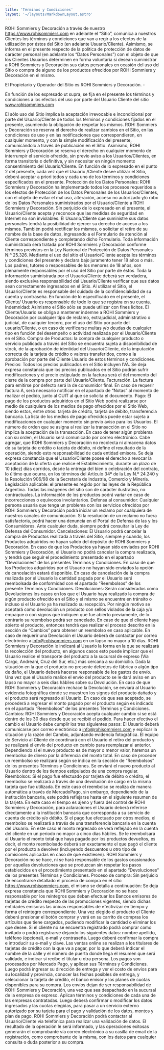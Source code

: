 ```yaml
---
title: 'Términos y Condiciones'
layout: '~/layouts/MarkdownLayout.astro'
---
```


ROHI Sommiers y Decoración a través de nuestro https://www.rohisommiers.com en adelante el “Sitio”, comunica a nuestros Clientes los términos y condiciones que van a regir a los efectos de la utilización por éstos del Sitio (en adelante Usuario/Cliente). Asimismo, se informa en el presente respecto de la política de protección de datos de carácter personal (en adelante los “Datos Personales”) con el objeto de que los Clientes Usuarios determinen en forma voluntaria si desean suministrar a ROHI Sommiers y Decoración sus datos personales en ocasión del uso del Sitio o compra de alguno de los productos ofrecidos por ROHI Sommiers y Decoración en el mismo.

El Propietario y Operador del Sitio es ROHI Sommiers y Decoración. -

En función de los expresado ut supra, se fija en el presente los términos y condiciones a los efectos del uso por parte del Usuario Cliente del sitio www.rohisommiers.com

El sólo uso del Sitio implica la aceptación irrevocable e incondicional por parte del Usuario/Cliente de todos los términos y condiciones fijados en el presente, asumiendo la obligación de respetar los mismos.
ROHI Sommiers y Decoración se reserva el derecho de realizar cambios en el Sitio, en las condiciones de uso y en las notificaciones que correspondieren, en cualquier momento, y con la simple modificación del presente, comunicándolo a través de publicación en el Sitio. Asimismo, ROHI Sommiers y Decoración se reserva el derecho en cualquier momento de interrumpir el servicio ofrecido, sin previo aviso a los Usuarios/Clientes, en forma transitoria o definitiva, y sin necesitar en ningún momento consentimiento del Usuario/Cliente.
En función de lo expresado en el punto 2 del presente, cada vez que el Usuario /Cliente desee utilizar el Sitio, deberá aceptar a priori todos y cada uno de los términos y condiciones especificados en el presente.
Protección de los Datos Personales: ROHI Sommiers y Decoración ha implementado todos los procesos requeridos a los efectos de Protección de los Datos Personales de los Usuarios/Clientes, con el objeto de evitar el mal uso, alteración, acceso no autorizado y/o robo de los Datos Personales suministrados por el Usuario/Cliente a ROHI Sommiers y Decoración. Sin perjuicio de lo expresado en el presente, el Usuario/Cliente acepta y reconoce que las medidas de seguridad en Internet no son inviolables. El Usuario/Cliente que suministre sus datos personales tendrá la posibilidad de ejercer su derecho de acceso a los mismos. También podrá rectificar los mismos, o solicitar el retiro de su nombre de la base de datos, ingresando a el Formulario de atención al Cliente correspondiente y completando dicho Formulario. Toda información suministrada será tratada por ROHI Sommiers y Decoración conforme términos previstos en la Ley Nacional de Protección de Datos Personales N.º 25.326.
Mediante el uso del sitio el Usuario/Cliente acepta los términos y condiciones del presente y declara bajo juramento tener 18 años o más. Los padres, tutores o responsables de los menores de 18 años, son plenamente responsables por el uso del Sitio por parte de éstos.
Toda la información suministrada por el Usuario/Cliente deberá ser verdadera, siendo exclusiva responsabilidad del Usuario/Cliente verificar que sus datos sean correctamente ingresados en el Sitio.
Al utilizar el Sitio, el Usuario/Cliente es responsable del cuidado de la confidencialidad de su cuenta y contraseña. En función de lo especificado en el presente, el Cliente/ Usuario es responsable de todo lo que se registra en su cuenta.
Indemnidad: Asimismo el Sitio sólo se puede utilizar con fines lícitos. El Cliente/Usuario se obliga a mantener indemne a ROHI Sommiers y Decoración por cualquier tipo de reclamo, extrajudicial, administrativo o judicial, de cualquier tercero, por el uso del Sitio por parte del usuario/Cliente, o en caso de verificarse multas y/o deudas de cualquier tipo en función del desempeño o actividad realizada por el Usuario/Cliente en el Sitio.
Compra de Productos: la compra de cualquier producto o servicio publicado a través del Sitio se encuentra sujeta a disponibilidad de stock, de la aprobación de identidad del Usuario/Cliente, de la imputación correcta de la tarjeta de crédito o valores transferidos, como a la aprobación por parte del Cliente Usuario de estos términos y condiciones.
Precios: Todos los precios publicados en el Sitio incluyen IVA. Se deja expresa constancia que los precios publicados en el Sitio podrán sufrir modificaciones y el precio estipulado en la factura será el del momento del cierre de la compra por parte del Usuario/Cliente.
Facturación. La factura para emitirse por defecto será la de consumidor final. En caso de requerir factura A, será necesario notificar en el apartado de “Notas” al momento de realizar el pedido, junto al CUIT al que se solicita el documento.
Pago: El pago de los productos adquiridos en el Sitio Web podrá realizarse por medio de cualquiera de los medios de pago ofrecidos por el Sitio Web, siendo estos, entre otros: tarjeta de crédito, tarjeta de débito, transferencia bancaria. La lista de los medios de pago ofrecidos puede estar sujeta a modificaciones en cualquier momento sin previo aviso para los Usuarios. El número de orden que se asigna al realizar la transacción en el Sitio no implica la aceptación de la transacción. En caso de tener algún problema con su orden, el Usuario será comunicado por correo electrónico. Cabe agregar, que ROHI Sommiers y Decoración no recolecta ni almacena datos de su tarjeta de crédito o tarjeta de débito, ni define el resultado de la operación, siendo esto responsabilidad de cada entidad emisora.
Se deja expresa constancia que el Usuario/Cliente posee el derecho a revocar la aceptación de la oferta que realice el Establecimiento, durante un plazo de 10 (diez) días corridos, desde la entrega del bien o celebración del contrato, lo último que ocurra, en los términos del Artículo 34º de la Ley N.º 24.240 y la Resolución 906/98 de la Secretaría de Industria, Comercio y Minería.
Legislación aplicable: el presente es regido por las leyes de la República Argentina.
Todas las imágenes del sitio son de carácter ilustrativo, no contractuales. La información de los productos podrá variar en caso de incorrecciones o equívocos involuntarios.
Defensa al consumidor: Cualquier persona usuaria que tenga un problema con los servicios ofrecidos por ROHI Sommiers y Decoración podrá iniciar un reclamo por cualquiera de nuestros canales de comunicación. Si la resolución de un reclamo no fuera satisfactoria, podrá hacer una denuncia en el Portal de Defensa de las y los Consumidores. Ante cualquier duda, siempre podrá consultar la Ley de Defensa del Consumidor.
Cancelaciones: El Usuario podrá cancelar la compra de Productos realizada a través del Sitio, siempre y cuando, los Productos adquiridos no hayan salido del depósito de ROHI Sommiers y Decoración. En caso de que los Productos ya hayan sido enviados por ROHI Sommiers y Decoración, el Usuario no podrá cancelar la compra realizada, y tendrá que seguir el procedimiento presentado en el apartado “Devoluciones” de los presentes Términos y Condiciones. En caso de que los Productos adquiridos por el Usuario no hayan sido enviados la opción de cancelación estará disponible. En caso de cancelación de la compra realizada por el Usuario la cantidad pagada por el Usuario será reembolsada de conformidad con el apartado “Reembolsos” de los presente Términos y Condiciones.
Devoluciones: Serán considerados como Devoluciones los casos en los que el Usuario haya realizado la compra de algún producto ofrecido en el Sitio y el mismo se encuentre en tránsito o incluso si el Usuario ya ha realizado su recepción. Por ningún motivo se aceptará como devolución un producto con sellos violados de la caja y/o empaque o con signos que indiquen que fue abierto previamente, de lo contrario su reembolso podrá ser cancelado. En caso de que el cliente haya abierto el producto, entonces tendrá que realizar el proceso descrito en la sección de “Cambios” para obtener un reembolso en caso aplicable. En caso de requerir una Devolución el Usuario deberá de contactar por correo electrónico a info@rohisommiers.com en un lapso no mayor a 10 días. ROHI Sommiers y Decoración le indicará al Usuario la forma en la que se realizará la recolección del producto, en algunos casos esto puede implicar que el Usuario realice el transporte del producto a la sucursal de expreso (Vía Cargo, Andreani, Cruz del Sur, etc.) más cercana a su domicilio. Dada la situación en la que el producto no presente defectos de fábrica o algún tipo de daño, el Usuario deberá hacerse responsable de los gastos de envío. Una vez que el Usuario realice el envío del producto se le dará aviso en un lapso no mayor a seis días hábiles sobre su Devolución. En caso de que ROHI Sommiers y Decoración rechace la Devolución, se enviará al Usuario evidencia fotográfica donde se muestren los signos del producto dañado y el producto será regresado al Usuario. En caso de que sea aceptado, se procederá a regresar el monto pagado por el producto según es indicado en el apartado “Reembolsos” de los presentes Términos y Condiciones.
Cambios: ROHI Sommiers y Decoración acepta cualquier cambio si se está dentro de los 30 días desde que se recibió el pedido. Para hacer efectivo el cambio el Usuario debe cumplir los tres siguientes pasos: El Usuario deberá comunicarse por correo electrónico a info@rohisommiers.com y explicar la situación y la razón del Cambio, adjuntando evidencia fotográfica. El equipo de Servicio al Cliente de coordinará con el Usuario el retiro del producto y se realizará el envío del producto en cambio para reemplazar al anterior. Dependiendo si el nuevo producto es de mayor o menor valor, haremos un reembolso de dinero por la diferencia del monto total. En caso de proceder un reembolso se realizará según se indica en la sección de “Reembolsos” de los presentes Términos y Condiciones. Se enviará el nuevo producto al Usuario dentro de los tiempos estipulados de una compra regular.
Reembolsos: Si el pago fue efectuado por tarjeta de débito o crédito, el reembolso se realizará a través de una devolución de cargo en la misma tarjeta que fue utilizada. En este caso el reembolso se realiza de manera automática a través de MercadoPago, sin embargo, dependiendo de la institución bancaria, este podrá reflejarse hasta en el siguiente resumen de la tarjeta. En este caso el tiempo es ajeno y fuera del control de ROHI Sommiers y Decoración, para aclaraciones el Usuario deberá referirse directamente a la institución bancaria que corresponda a su servicio de cuenta de crédito y/o débito. Si el pago fue efectuado por otros medios, el reembolso se realizará a través de una transferencia bancaria en la cuenta del Usuario. En este caso el monto regresado se verá reflejado en la cuenta del cliente en un periodo no mayor a cinco días hábiles. Se le reembolsará al Usuario el monto total que haya pagado por los productos devueltos, es decir, el monto reembolsado deberá ser exactamente el que pagó el cliente por el producto a devolver (incluyendo descuentos u otro tipo de comisiones aplicadas en caso de que existiesen). ROHI Sommiers y Decoración no se hace, ni se hará responsable de los gastos ocasionados por aquellas devoluciones que se produzcan sin respetar los pasos establecidos en el procedimiento presentado en el apartado “Devoluciones” de los presentes Términos y Condiciones.
Proceso de compra: Sin perjuicio de encontrarse detallado el proceso de compra en el sitio https://www.rohisommiers.com, el mismo se detalla a continuación:
Se deja expresa constancia que ROHI Sommiers y Decoración no se hace responsable por los reintegros que deban efectuar los Bancos emisores de tarjetas de crédito respecto de las promociones vigentes, siendo dichas entidades emisoras las únicas responsables de efectivizar en tiempo y forma el reintegro correspondiente.
Una vez elegido el producto el Cliente deberá presionar el botón comprar y verá en su carrito de compras los artículos que tiene cargados, pudiendo modificar la cantidad o eliminar los que desee.
Si el cliente no se encuentra registrado podrá comprar como invitado o podrá registrarse dejando los siguientes datos: nombre apellido, teléfono (opcional), e-mail y contraseña.
Luego deberá confirmar la compra e introducir su e-mail y clave.
Las ventas online se realizan a los titulares de tarjetas de crédito con la que va a pagar, por lo que deberá indicar el nombre de la calle y el número de puerta donde llega el resumen que será validado, e indicar si recibe el titular u otra persona. Los pagos son procesados por Mercado Pago, y aplican sus Términos y Condiciones.
Luego podrá ingresar su dirección de entrega y ver el costo de envíos para su localidad y provincia, conocer las fechas posibles de entrega, y seleccionar la tarjeta de crédito, el banco emisor y los planes de cuotas disponibles para su compra. Los envíos dejan de ser responsabilidad de ROHI Sommiers y Decoración, una vez que sea despachado en la sucursal de la empresa de expreso. Aplican términos y condiciones de cada una de las empresas contratadas.
Luego deberá confirmar o modificar los datos ingresados y las cuotas elegidas, para pasar a un servicio externo autorizado por su tarjeta para el pago y validación de los datos, montos y plan de pago.
ROHI Sommiers y Decoración podrá contactar al Usuario/Cliente vía telefónica para realizar una validación de datos.
El resultado de la operación le será informado, y las operaciones exitosas generarán el comprobante vía correo electrónico a su casilla de email de la registración, como comprobante de la misma, con los datos para cualquier consulta o duda posterior a su compra.

